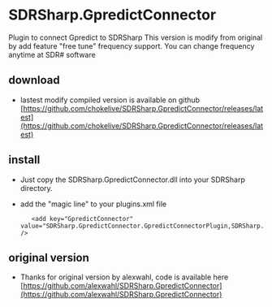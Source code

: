 # SDRSharp.GpredictConnector
Plugin to connect Gpredict to SDRSharp
This version is modify from original by add feature "free tune" frequency support. You can change frequency anytime at SDR# software
## download
* lastest modify compiled version is available on github [https://github.com/chokelive/SDRSharp.GpredictConnector/releases/latest](https://github.com/chokelive/SDRSharp.GpredictConnector/releases/latest)
## install
* Just copy the SDRSharp.GpredictConnector.dll into your SDRSharp directory.
* add the "magic line" to your plugins.xml file

         <add key="GpredictConnector" value="SDRSharp.GpredictConnector.GpredictConnectorPlugin,SDRSharp.GpredictConnector" />

## original version
* Thanks for original version by alexwahl, code is available here [https://github.com/alexwahl/SDRSharp.GpredictConnector](https://github.com/alexwahl/SDRSharp.GpredictConnector)
